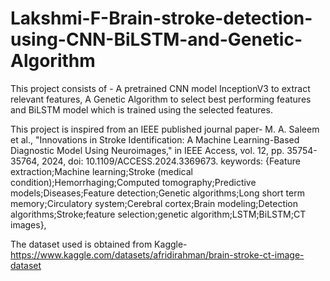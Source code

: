 # Lakshmi-F-Brain-stroke-detection-using-CNN-BiLSTM-and-Genetic-Algorithm

This project consists of - A pretrained CNN model InceptionV3 to extract relevant features, A Genetic Algorithm to select best performing features and BiLSTM model which is trained using the selected features.

This project is inspired from an IEEE published journal paper- M. A. Saleem et al., "Innovations in Stroke Identification: A Machine Learning-Based Diagnostic Model Using Neuroimages," in IEEE Access, vol. 12, pp. 35754-35764, 2024, doi: 10.1109/ACCESS.2024.3369673.
keywords: {Feature extraction;Machine learning;Stroke (medical condition);Hemorrhaging;Computed tomography;Predictive models;Diseases;Feature detection;Genetic algorithms;Long short term memory;Circulatory system;Cerebral cortex;Brain modeling;Detection algorithms;Stroke;feature selection;genetic algorithm;LSTM;BiLSTM;CT images},

The dataset used is obtained from Kaggle- https://www.kaggle.com/datasets/afridirahman/brain-stroke-ct-image-dataset
